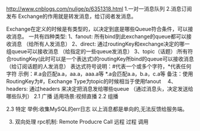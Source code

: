 http://www.cnblogs.com/nulige/p/6351318.html
1.一对一消息队列
2.消息订阅发布
Exchange的作用就是转发消息，给订阅者发消息。

Exchange在定义的时候是有类型的，以决定到底是哪些Queue符合条件，可以接收消息。
一共有四种类型:
    1、fanout: 所有bind到此exchange的queue都可以接收消息  （给所有人发消息）
    2、direct: 通过routingKey和exchange决定的哪一组queue可以接收消息 （给指定的一些queue发消息）
    3、topic（话题）:所有符合routingKey(此时可以是一个表达式)的routingKey所bind的queue可以接收消息 （给订阅话题的人发消息）
     表达式符号说明：#代表一个或多个字符，*代表任何字符
     示例：#.a会匹配a.a，aa.a，aaa.a等
          *.a会匹配a.a，b.a，c.a等
		  备注：使用RoutingKey为#，Exchange Type为topic的时候相当于使用fanout　
    4、headers: 通过headers 来决定把消息发给哪些queue  （通过消息头，决定发送给哪些队列）
2.1 广播
    适用场景:视频直播
2.2 组播

2.3 特定
    举例:收集MySQL的err日志
以上消息都是单向的,无法反馈给服务端。

3. 双向处理 rpc机制:
Remote Producre Call
远程 过程 调用
